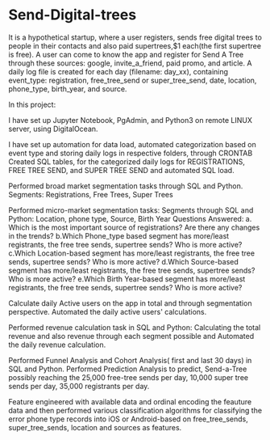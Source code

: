 # Send-Digital-trees
It is a hypothetical startup, where a user registers, sends free digital trees to people in their contacts and also paid supertrees,$1 each(the first supertree is free). A user can come to know the app and register for Send A Tree through these sources: google, invite_a_friend, paid promo, and article. A daily log file is created for each day (filename: day_xx), containing event_type: registration, free_tree_send or super_tree_send, date, location, phone_type, birth_year, and source.  
  
In this project: 

I have set up Jupyter Notebook, PgAdmin, and Python3 on remote LINUX server, using DigitalOcean. 

I have set up automation for data load, automated categorization based on event type and storing daily logs in respective folders, through CRONTAB Created SQL tables, for the categorized daily logs for REGISTRATIONS, FREE TREE SEND, and SUPER TREE SEND and automated SQL load.

Performed broad market segmentation tasks through SQL and Python. Segments: Registrations, Free Trees, Super Trees 

Performed micro-market segmentation tasks: Segments through SQL and Python: Location, phone type, Source, Birth Year
Questions Answered: 
a. Which is the most important source of registrations? Are there any changes in the trends? 
b.Which Phone_type based segment has more/least registrants, the free tree sends, supertree sends? Who is more active? 
c.Which Location-based segment has more/least registrants, the free tree sends, supertree sends? Who is more active? 
d.Which Source-based segment has more/least registrants, the free tree sends, supertree sends? Who is more active? 
e.Which Birth Year-based segment has more/least registrants, the free tree sends, supertree sends? Who is more active? 

Calculate daily Active users on the app in total and through segmentation perspective. Automated the daily active users' calculations.

Performed revenue calculation task in SQL and Python: Calculating the total revenue and also revenue through each segment possible and Automated the daily revenue calculation. 

Performed Funnel Analysis and Cohort Analysis( first and last 30 days) in SQL and Python. Performed Prediction Analysis to predict, Send-a-Tree possibly reaching the 25,000 free-tree sends per day, 10,000 super tree sends per day, 35,000 registrants per day.

Feature engineered with available data and ordinal encoding the feauture data and then performed various classification algorithms for classifying the error phone type records into iOS or Android-based on free_tree_sends, super_tree_sends, location and sources as features. 
